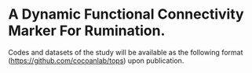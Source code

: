 # A Dynamic Functional Connectivity Marker For Rumination.
Codes and datasets of the study will be available as the following format (https://github.com/cocoanlab/tops) upon publication.

